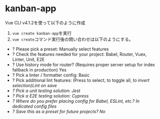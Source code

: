# kanban-app

Vue CLI v4.1.2を使って以下のように作成

1. `vue create kanban-app`を実行
2. `vue create`コマンド実行後の問い合わせは以下のようにする。
  - ? Please pick a preset: Manually select features
  - ? Check the features needed for your project: Babel, Router, Vuex, Linter, Unit, E2E
  - ? Use history mode for router? (Requires proper server setup for index fallback in production) Yes
  - ? Pick a linter / formatter config: Basic
  - ? Pick additional lint features: (Press <space> to select, <a> to toggle all, <i> to invert selection)Lint on save
  - ? Pick a unit testing solution: Jest
  - ? Pick a E2E testing solution: Cypress
  - ? Where do you prefer placing config for Babel, ESLint, etc.? In dedicated config files
  - ? Save this as a preset for future projects? No
